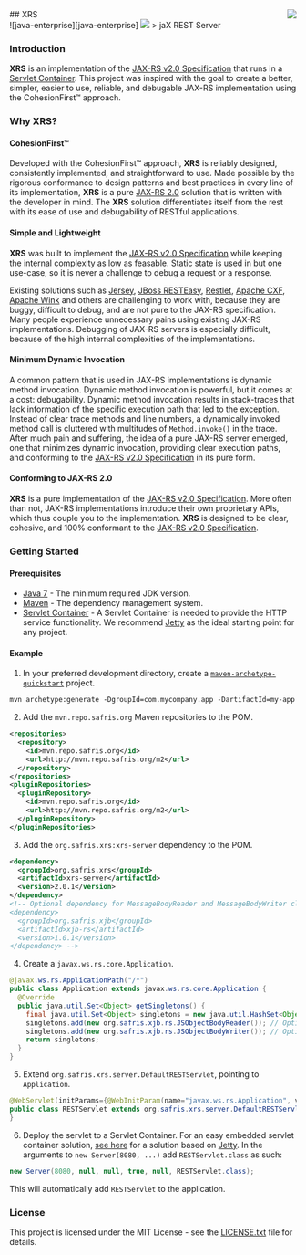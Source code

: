 <img src="https://www.cohesionfirst.org/logo.png" align="right"/>
## XRS<br>![java-enterprise][java-enterprise] <a href="https://www.cohesionfirst.org/"><img src="https://img.shields.io/badge/CohesionFirst%E2%84%A2--blue.svg"></a>
> jaX REST Server

### Introduction

**XRS** is an implementation of the [JAX-RS v2.0 Specification][jax-rs-spec] that runs in a [Servlet Container][web-container]. This project was inspired with the goal to create a better, simpler, easier to use, reliable, and debugable JAX-RS implementation using the CohesionFirst™ approach.

### Why **XRS**?

#### CohesionFirst™

Developed with the CohesionFirst™ approach, **XRS** is reliably designed, consistently implemented, and straightforward to use. Made possible by the rigorous conformance to design patterns and best practices in every line of its implementation, **XRS** is a pure [JAX-RS 2.0][jax-rs-spec] solution that is written with the developer in mind. The **XRS** solution differentiates itself from the rest with its ease of use and debugability of RESTful applications.

#### Simple and Lightweight

**XRS** was built to implement the [JAX-RS v2.0 Specification][jax-rs-spec] while keeping the internal complexity as low as feasable. Static state is used in but one use-case, so it is never a challenge to debug a request or a response.

Existing solutions such as [Jersey][jersey], [JBoss RESTEasy][RESTeasy], [Restlet][restlet], [Apache CXF][apache-cxf], [Apache Wink][apache-wink] and others are challenging to work with, because they are buggy, difficult to debug, and are not pure to the JAX-RS specification. Many people experience unnecessary pains using existing JAX-RS implementations. Debugging of JAX-RS servers is especially difficult, because of the high internal complexities of the implementations.

#### Minimum Dynamic Invocation

A common pattern that is used in JAX-RS implementations is dynamic method invocation. Dynamic method invocation is powerful, but it comes at a cost: debugability. Dynamic method invocation results in stack-traces that lack information of the specific execution path that led to the exception. Instead of clear trace methods and line numbers, a dynamically invoked method call is cluttered with multitudes of `Method.invoke()` in the trace. After much pain and suffering, the idea of a pure JAX-RS server emerged, one that minimizes dynamic invocation, providing clear execution paths, and conforming to the [JAX-RS v2.0 Specification][jax-rs-spec] in its pure form.

#### Conforming to JAX-RS 2.0

**XRS** is a pure implementation of the [JAX-RS v2.0 Specification][jax-rs-spec]. More often than not, JAX-RS implementations introduce their own proprietary APIs, which thus couple you to the implementation. **XRS** is designed to be clear, cohesive, and 100% conformant to the [JAX-RS v2.0 Specification][jax-rs-spec].

### Getting Started

#### Prerequisites

* [Java 7][jdk7-download] - The minimum required JDK version.
* [Maven][maven] - The dependency management system.
* [Servlet Container][web-container] - A Servlet Container is needed to provide the HTTP service functionality. We recommend [Jetty][jetty] as the ideal starting point for any project.

#### Example

1. In your preferred development directory, create a [`maven-archetype-quickstart`][maven-archetype-quickstart] project.

  ```tcsh
  mvn archetype:generate -DgroupId=com.mycompany.app -DartifactId=my-app -DarchetypeArtifactId=maven-archetype-quickstart -DinteractiveMode=false
  ```

2. Add the `mvn.repo.safris.org` Maven repositories to the POM.

  ```xml
  <repositories>
    <repository>
      <id>mvn.repo.safris.org</id>
      <url>http://mvn.repo.safris.org/m2</url>
    </repository>
  </repositories>
  <pluginRepositories>
    <pluginRepository>
      <id>mvn.repo.safris.org</id>
      <url>http://mvn.repo.safris.org/m2</url>
    </pluginRepository>
  </pluginRepositories>
  ```

3. Add the `org.safris.xrs:xrs-server` dependency to the POM.

  ```xml
  <dependency>
    <groupId>org.safris.xrs</groupId>
    <artifactId>xrs-server</artifactId>
    <version>2.0.1</version>
  </dependency>
  <!-- Optional dependency for MessageBodyReader and MessageBodyWriter classes of XJB module
  <dependency> 
    <groupId>org.safris.xjb</groupId>
    <artifactId>xjb-rs</artifactId>
    <version>1.0.1</version>
  </dependency> -->
  ```
  
4. Create a `javax.ws.rs.core.Application`.

  ```java
  @javax.ws.rs.ApplicationPath("/*")
  public class Application extends javax.ws.rs.core.Application {
    @Override
    public java.util.Set<Object> getSingletons() {
      final java.util.Set<Object> singletons = new java.util.HashSet<Object>();
      singletons.add(new org.safris.xjb.rs.JSObjectBodyReader()); // Optional MessageBodyReader to parse JSON messages to Java beans.
      singletons.add(new org.safris.xjb.rs.JSObjectBodyWriter()); // Optional MessageBodyWriter to marshal Java beans to JSON messages.
      return singletons;
    }
  }
  ```

5. Extend `org.safris.xrs.server.DefaultRESTServlet`, pointing to `Application`.

  ```java
  @WebServlet(initParams={@WebInitParam(name="javax.ws.rs.Application", value="Application")})
  public class RESTServlet extends org.safris.xrs.server.DefaultRESTServlet {
  }
  ```

6. Deploy the servlet to a Servlet Container. For an easy embedded servlet container solution, [see here][commons-jetty] for a solution based on [Jetty][jetty]. In the arguments to `new Server(8080, ...)` add `RESTServlet.class` as such:

  ```java
  new Server(8080, null, null, true, null, RESTServlet.class);
  ```

  This will automatically add `RESTServlet` to the application.
  
### License

This project is licensed under the MIT License - see the [LICENSE.txt](LICENSE.txt) file for details.

[apache-cxf]: http://cxf.apache.org/
[apache-wink]: https://wink.apache.org/
[commons-jetty]: https://github.com/SevaSafris/commons-jetty
[java-enterprise]: https://img.shields.io/badge/java-enterprise-blue.svg
[jax-rs-spec]: http://download.oracle.com/otn-pub/jcp/jaxrs-2_0_rev_A-mrel-eval-spec/jsr339-jaxrs-2.0-final-spec.pdf
[jdk7-download]: http://www.oracle.com/technetwork/java/javase/downloads/jdk7-downloads-1880260.html
[jersey]: https://jersey.java.net/
[jetty]: http://www.eclipse.org/jetty/
[maven-archetype-quickstart]: http://maven.apache.org/archetypes/maven-archetype-quickstart/
[maven]: https://maven.apache.org/
[RESTeasy]: http://resteasy.jboss.org/
[restlet]: https://restlet.com/
[web-container]: https://en.wikipedia.org/wiki/Web_container